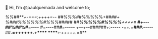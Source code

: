 👋 Hi, I’m @paulquemada and welcome to;

*%%##**+-===:++++=--
##%%%#*#%%%%%+*####+
%###%%%%%%#%%%#*####
##***%%%%%#%%%%++++=
#+---*##%##%#**=----
#=----##***#**=-----
+--+--*######+:-----
-=+*.=**###***:-----
##**.=*++++++*.+****
****:-**++++*+.=#***
